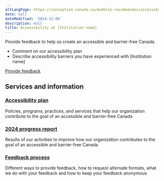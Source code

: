 ```yaml
---
altLangPage: https://conception.canada.ca/modeles-recommandes/accessibilite/accessibilite.html
date: null
dateModified: '2024-12-04'
description: null
title: Accessibility at [Institution name]
---
```


<p>Provide feedback to help us create an accessible and barrier-free Canada.</p>
<ul>
    <li>Comment on our accessibility plan</li>
    <li>Describe accessibility barriers you have experienced with [Institution name]</li>
</ul>
<div><a class="provisional btn btn-call-to-action" href="feedback-form.html">Provide feedback</a></div>
<div class="container">
    <div class="row">
        <!-- showing the basic doormat pattern - refer to the Services and information documentation for options -->
        <section class="gc-srvinfo col-md-12">
            <h2 class="wb-inv">Services and information</h2>
            <div class="wb-eqht row">
                <div class="col-lg-4 col-md-6">
                    <h3><a href="plan.html">Accessibility plan</a></h3>
                    <p>Policies, programs, practices, and services that help our organization contribute to the goal of an accessible and barrier-free Canada</p>
                </div>
                <div class="col-lg-4 col-md-6">
                    <h3><a href="progress-report.html">2024 progress report</a></h3>
                    <p>Results of our activities to improve how our organization contributes to the goal of an accessible and barrier-free Canada</p>
                </div>
                <div class="col-lg-4 col-md-6">
                    <h3><a href="feedback-process.html">Feedback process</a></h3>
                    <p>Different ways to provide feedback, how to request alternate formats, what we do with your feedback and how to keep your feedback anonymous</p>
                </div>
            </div>
        </section>
    </div>
</div>
